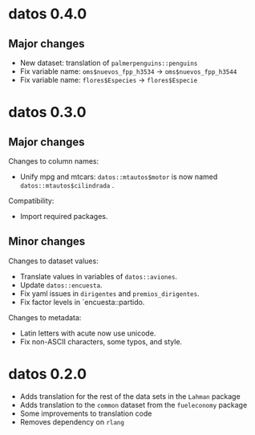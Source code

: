 # datos 0.4.0

## Major changes

* New dataset: translation of `palmerpenguins::penguins`
* Fix variable name: `oms$nuevos_fpp_h3534` -> `oms$nuevos_fpp_h3544`
* Fix variable name: `flores$Especies` -> `flores$Especie`

# datos 0.3.0

## Major changes

Changes to column names:

* Unify mpg and mtcars: `datos::mtautos$motor` is now named `datos::mtautos$cilindrada` .

Compatibility:

* Import required packages.

## Minor changes

Changes to dataset values:

* Translate values in variables of `datos::aviones`.
* Update `datos::encuesta`.
* Fix yaml issues in `dirigentes` and `premios_dirigentes`.
* Fix factor levels in `encuesta::partido.

Changes to metadata:

* Latin letters with acute now use unicode.
* Fix non-ASCII characters, some typos, and style.

# datos 0.2.0

* Adds translation for the rest of the data sets in the `Lahman` package
* Adds translation to the `common` dataset from the `fueleconomy` package
* Some improvements to translation code
* Removes dependency on `rlang`
